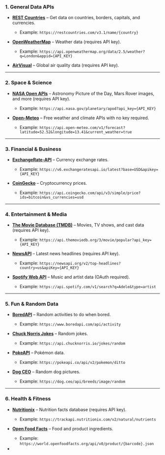 ### **1. General Data APIs**
- **[REST Countries](https://restcountries.com/)** – Get data on countries, borders, capitals, and currencies.
  - Example: `https://restcountries.com/v3.1/name/{country}`
  
- **[OpenWeatherMap](https://openweathermap.org/api)** – Weather data (requires API key).
  - Example: `https://api.openweathermap.org/data/2.5/weather?q=London&appid={API_KEY}`
  
- **[AirVisual](https://www.iqair.com/air-quality-api)** – Global air quality data (requires API key).

---

### **2. Space & Science**
- **[NASA Open APIs](https://api.nasa.gov/)** – Astronomy Picture of the Day, Mars Rover images, and more (requires API key).
  - Example: `https://api.nasa.gov/planetary/apod?api_key={API_KEY}`

- **[Open-Meteo](https://open-meteo.com/)** – Free weather and climate APIs with no key required.
  - Example: `https://api.open-meteo.com/v1/forecast?latitude=52.52&longitude=13.41&current_weather=true`

---

### **3. Financial & Business**
- **[ExchangeRate-API](https://www.exchangerate-api.com/)** – Currency exchange rates.
  - Example: `https://v6.exchangeratesapi.io/latest?base=USD&apikey={API_KEY}`
  
- **[CoinGecko](https://www.coingecko.com/en/api)** – Cryptocurrency prices.
  - Example: `https://api.coingecko.com/api/v3/simple/price?ids=bitcoin&vs_currencies=usd`

---

### **4. Entertainment & Media**
- **[The Movie Database (TMDB)](https://developer.themoviedb.org/docs)** – Movies, TV shows, and cast data (requires API key).
  - Example: `https://api.themoviedb.org/3/movie/popular?api_key={API_KEY}`
  
- **[NewsAPI](https://newsapi.org/)** – Latest news headlines (requires API key).
  - Example: `https://newsapi.org/v2/top-headlines?country=us&apiKey={API_KEY}`

- **[Spotify Web API](https://developer.spotify.com/documentation/web-api/)** – Music and artist data (OAuth required).
  - Example: `https://api.spotify.com/v1/search?q=Adele&type=artist`

---

### **5. Fun & Random Data**
- **[BoredAPI](https://www.boredapi.com/)** – Random activities to do when bored.
  - Example: `https://www.boredapi.com/api/activity`
  
- **[Chuck Norris Jokes](https://api.chucknorris.io/)** – Random jokes.
  - Example: `https://api.chucknorris.io/jokes/random`
  
- **[PokeAPI](https://pokeapi.co/)** – Pokémon data.
  - Example: `https://pokeapi.co/api/v2/pokemon/ditto`

- **[Dog CEO](https://dog.ceo/dog-api/)** – Random dog pictures.
  - Example: `https://dog.ceo/api/breeds/image/random`

---

### **6. Health & Fitness**
- **[Nutritionix](https://developer.nutritionix.com/)** – Nutrition facts database (requires API key).
  - Example: `https://trackapi.nutritionix.com/v2/natural/nutrients`

- **[Open Food Facts](https://world.openfoodfacts.org/data)** – Food and product ingredients.
  - Example: `https://world.openfoodfacts.org/api/v0/product/{barcode}.json`

-
